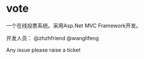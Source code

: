 vote
====

一个在线投票系统。采用Asp.Net MVC Framework开发。

开发人员：
@zhzhfriend
@wanglifeng

Any issue please raise a ticket
